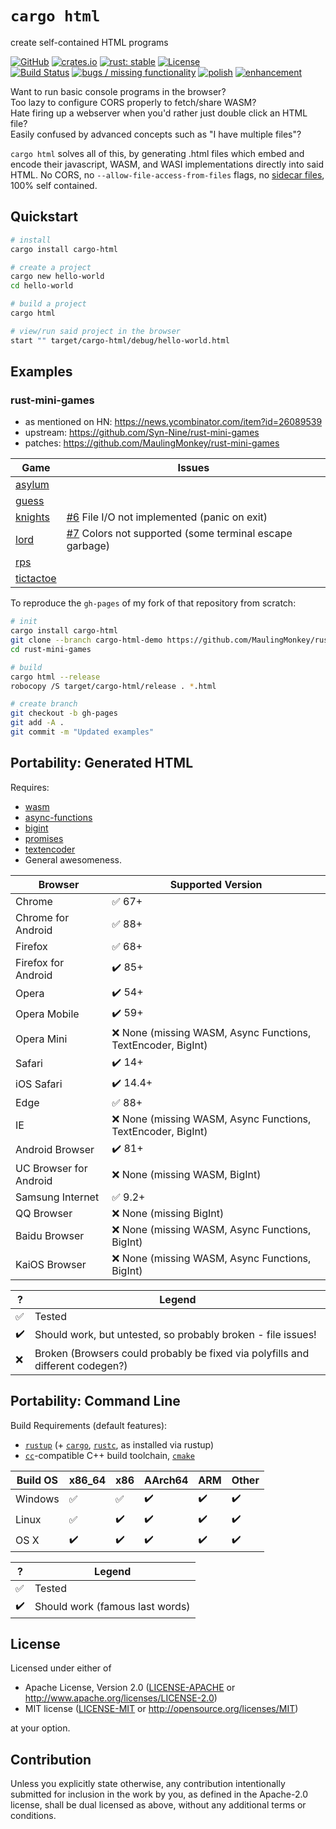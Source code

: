 # `cargo html`

create self-contained HTML programs

[![GitHub](https://img.shields.io/github/stars/MaulingMonkey/cargo-html.svg?label=GitHub&style=social)](https://github.com/MaulingMonkey/cargo-html)
[![crates.io](https://img.shields.io/crates/v/cargo-html.svg)](https://crates.io/crates/cargo-html)
[![rust: stable](https://img.shields.io/badge/rust-stable-yellow.svg)](https://gist.github.com/MaulingMonkey/c81a9f18811079f19326dac4daa5a359#minimum-supported-rust-versions-msrv)
[![License](https://img.shields.io/crates/l/cargo_html.svg)](https://github.com/MaulingMonkey/cargo-html)
<br>
[![Build Status](https://github.com/MaulingMonkey/cargo-html/workflows/Rust/badge.svg)](https://github.com/MaulingMonkey/cargo-html/actions?query=workflow%3Arust)
[![bugs / missing functionality](https://img.shields.io/github/issues-raw/MaulingMonkey/cargo-html/bug%20/%20missing%20functionality?label=bugs%20%2F%20missing%20functionality)](https://github.com/MaulingMonkey/cargo-html/issues?q=is%3Aopen+is%3Aissue+label%3A%22bug+%2F+missing+functionality%22)
[![polish](https://img.shields.io/github/issues-raw/MaulingMonkey/cargo-html/polish?color=blue&label=polish)](https://github.com/MaulingMonkey/cargo-html/issues?q=is%3Aopen+is%3Aissue+label%3Apolish)
[![enhancement](https://img.shields.io/github/issues-raw/MaulingMonkey/cargo-html/enhancement?color=blue&label=enhancements)](https://github.com/MaulingMonkey/cargo-html/issues?q=is%3Aopen+is%3Aissue+label%3Aenhancement)

Want to run basic console programs in the browser?<br>
Too lazy to configure CORS properly to fetch/share WASM?<br>
Hate firing up a webserver when you'd rather just double click an HTML file?<br>
Easily confused by advanced concepts such as "I have multiple files"?<br>

`cargo html` solves all of this, by generating .html files which embed and encode their javascript, WASM, and WASI implementations directly into said HTML.  No CORS, no `--allow-file-access-from-files` flags, no [sidecar files](https://en.wikipedia.org/wiki/Sidecar_file), 100% self contained.



<h2 name="quickstart">Quickstart</h2>

```sh
# install
cargo install cargo-html

# create a project
cargo new hello-world
cd hello-world

# build a project
cargo html

# view/run said project in the browser
start "" target/cargo-html/debug/hello-world.html
```



<h2 name="examples">Examples</h2>

### rust-mini-games

* as mentioned on HN: https://news.ycombinator.com/item?id=26089539
* upstream: https://github.com/Syn-Nine/rust-mini-games
* patches:  https://github.com/MaulingMonkey/rust-mini-games

| Game | Issues |
| ---- | ------ |
| [asylum](https://maulingmonkey.com/rust-mini-games/asylum.html)
| [guess](https://maulingmonkey.com/rust-mini-games/guess.html)
| [knights](https://maulingmonkey.com/rust-mini-games/knights.html) | [#6](https://github.com/MaulingMonkey/cargo-html/issues/6) File I/O not implemented (panic on exit)
| [lord](https://maulingmonkey.com/rust-mini-games/lord.html)       | [#7](https://github.com/MaulingMonkey/cargo-html/issues/7) Colors not supported (some terminal escape garbage)
| [rps](https://maulingmonkey.com/rust-mini-games/rps.html)
| [tictactoe](https://maulingmonkey.com/rust-mini-games/tictactoe.html)

To reproduce the `gh-pages` of my fork of that repository from scratch:
```sh
# init
cargo install cargo-html
git clone --branch cargo-html-demo https://github.com/MaulingMonkey/rust-mini-games
cd rust-mini-games

# build
cargo html --release
robocopy /S target/cargo-html/release . *.html

# create branch
git checkout -b gh-pages
git add -A .
git commit -m "Updated examples"
```



<h2 name="portability-generated-html">Portability: Generated HTML</h2>

Requires:
* [wasm](https://caniuse.com/wasm)
* [async-functions](https://caniuse.com/async-functions)
* [bigint](https://caniuse.com/bigint)
* [promises](https://caniuse.com/promises)
* [textencoder](https://caniuse.com/textencoder)
* General awesomeness.

| Browser               | Supported Version |
| -----------------     | ----------------- |
| Chrome                | ✅ 67+
| Chrome for Android    | ✅ 88+
| Firefox               | ✅ 68+
| Firefox for Android   | ✔️ 85+
| Opera                 | ✔️ 54+
| Opera Mobile          | ✔️ 59+
| Opera Mini            | ❌ None (missing WASM, Async Functions, TextEncoder, BigInt)
| Safari                | ✔️ 14+
| iOS Safari            | ✔️ 14.4+
| Edge                  | ✅ 88+
| IE                    | ❌ None (missing WASM, Async Functions, TextEncoder, BigInt)
| Android Browser       | ✔️ 81+
| UC Browser for Android| ❌ None (missing WASM, BigInt)
| Samsung Internet      | ✅ 9.2+
| QQ Browser            | ❌ None (missing BigInt)
| Baidu Browser         | ❌ None (missing WASM, Async Functions, BigInt)
| KaiOS Browser         | ❌ None (missing WASM, Async Functions, BigInt)

| ?     | Legend    |
| ----- | --------- |
| ✅    | Tested
| ✔️    | Should work, but untested, so probably broken - file issues!
| ❌    | Broken (Browsers could probably be fixed via polyfills and different codegen?)



<h2 name="portability-command-line">Portability: Command Line</h2>

Build Requirements (default features):
* [`rustup`] (+ [`cargo`], [`rustc`], as installed via rustup)
* [`cc`]-compatible C++ build toolchain, [`cmake`]

[`cargo`]:          https://github.com/rust-lang/cargo
[`cc`]:             https://docs.rs/cc/1.0.67/cc/
[`cmake`]:          https://cmake.org/
[`rustc`]:          https://github.com/rust-lang/rust
[`rustup`]:         https://rustup.rs/

| Build OS      | x86_64    | x86       | AArch64   | ARM       | Other |
| ------------- | --------- | --------- | --------- | --------- | ----- |
| Windows       | ✅       | ✅        | ✔️        | ✔️       | ✔️
| Linux         | ✅       | ✔️        | ✔️        | ✔️       | ✔️
| OS X          | ✔️       | ✔️        | ✔️        | ✔️       | ✔️

| ?     | Legend    |
| ----- | --------- |
| ✅    | Tested
| ✔️    | Should work (famous last words)



<h2 name="license">License</h2>

Licensed under either of

* Apache License, Version 2.0 ([LICENSE-APACHE](LICENSE-APACHE) or http://www.apache.org/licenses/LICENSE-2.0)
* MIT license ([LICENSE-MIT](LICENSE-MIT) or http://opensource.org/licenses/MIT)

at your option.



<h2 name="contribution">Contribution</h2>

Unless you explicitly state otherwise, any contribution intentionally submitted
for inclusion in the work by you, as defined in the Apache-2.0 license, shall be
dual licensed as above, without any additional terms or conditions.
